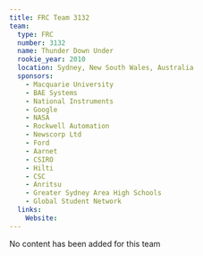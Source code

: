```yaml
---
title: FRC Team 3132
team:
  type: FRC
  number: 3132
  name: Thunder Down Under
  rookie_year: 2010
  location: Sydney, New South Wales, Australia
  sponsors:
    - Macquarie University
    - BAE Systems
    - National Instruments
    - Google
    - NASA
    - Rockwell Automation
    - Newscorp Ltd
    - Ford
    - Aarnet
    - CSIRO
    - Hilti
    - CSC
    - Anritsu
    - Greater Sydney Area High Schools
    - Global Student Network
  links:
    Website: 
---
```

No content has been added for this team